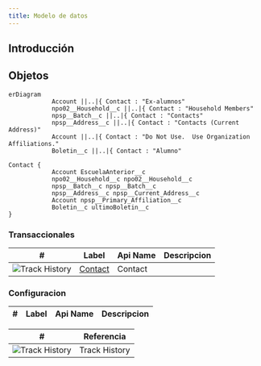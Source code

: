 ```yaml
---
title: Modelo de datos
---
```


## Introducción

<!-- START autogenerated -->

## Objetos

```mermaid
erDiagram
            Account ||..|{ Contact : "Ex-alumnos"
            npo02__Household__c ||..|{ Contact : "Household Members"
            npsp__Batch__c ||..|{ Contact : "Contacts"
            npsp__Address__c ||..|{ Contact : "Contacts (Current Address)"
            Account ||..|{ Contact : "Do Not Use.  Use Organization Affiliations."
            Boletin__c ||..|{ Contact : "Alumno"

Contact {
            Account EscuelaAnterior__c
            npo02__Household__c npo02__Household__c
            npsp__Batch__c npsp__Batch__c
            npsp__Address__c npsp__Current_Address__c
            Account npsp__Primary_Affiliation__c
            Boletin__c ultimoBoletin__c
}

```

### Transaccionales

| #                                                              | Label                                         | Api Name | Descripcion |
| -------------------------------------------------------------- | --------------------------------------------- | -------- | ----------- |
| <div class="icons">![Track History](/img/tracker_60.png)</div> | [Contact](/docs/diccionarios/objects/Contact) | Contact  |             |

### Configuracion

| #   | Label | Api Name | Descripcion |
| --- | ----- | -------- | ----------- |

| #                                                              | Referencia    |
| -------------------------------------------------------------- | ------------- |
| <div class="icons">![Track History](/img/tracker_60.png)</div> | Track History |

<!-- END autogenerated -->
